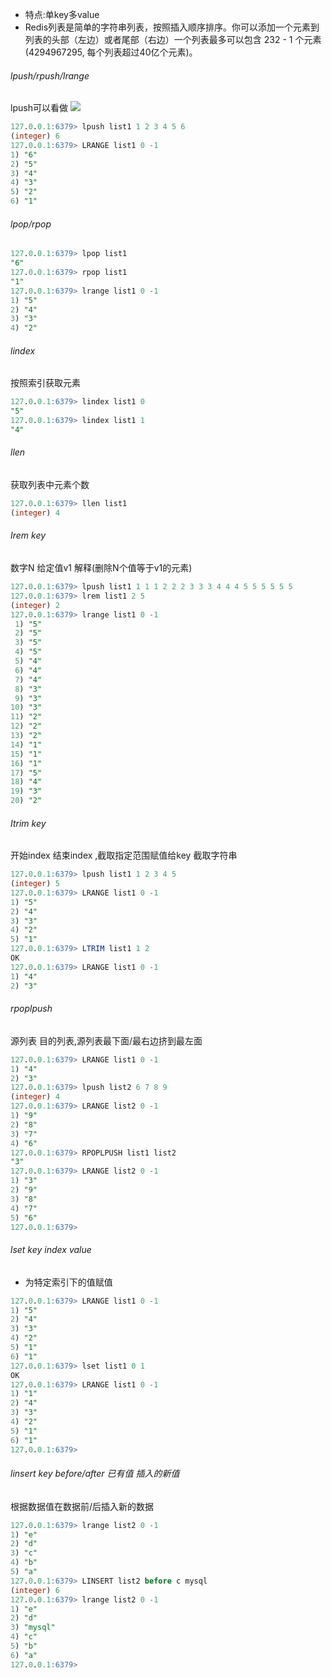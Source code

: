 + 特点:单key多value
+ Redis列表是简单的字符串列表，按照插入顺序排序。你可以添加一个元素到列表的头部（左边）或者尾部（右边）一个列表最多可以包含 232 - 1 个元素 (4294967295, 每个列表超过40亿个元素)。
###### lpush/rpush/lrange
lpush可以看做
![](lpush.canvas)

```sql
127.0.0.1:6379> lpush list1 1 2 3 4 5 6
(integer) 6
127.0.0.1:6379> LRANGE list1 0 -1
1) "6"
2) "5"
3) "4"
4) "3"
5) "2"
6) "1"
```
###### lpop/rpop
```sql
127.0.0.1:6379> lpop list1
"6"
127.0.0.1:6379> rpop list1
"1"
127.0.0.1:6379> lrange list1 0 -1
1) "5"
2) "4"
3) "3"
4) "2"
```
###### lindex
按照索引获取元素
```sql
127.0.0.1:6379> lindex list1 0
"5"
127.0.0.1:6379> lindex list1 1
"4"
```
###### llen
获取列表中元素个数
```sql
127.0.0.1:6379> llen list1
(integer) 4
```
###### Irem key
数字N 给定值v1 解释(删除N个值等于v1的元素)
```sql
127.0.0.1:6379> lpush list1 1 1 1 2 2 2 3 3 3 4 4 4 5 5 5 5 5 5 
127.0.0.1:6379> lrem list1 2 5
(integer) 2
127.0.0.1:6379> lrange list1 0 -1
 1) "5"
 2) "5"
 3) "5"
 4) "5"
 5) "4"
 6) "4"
 7) "4"
 8) "3"
 9) "3"
10) "3"
11) "2"
12) "2"
13) "2"
14) "1"
15) "1"
16) "1"
17) "5"
18) "4"
19) "3"
20) "2"
```
###### Itrim key
开始index 结束index ,截取指定范围赋值给key
截取字符串
```sql
127.0.0.1:6379> lpush list1 1 2 3 4 5
(integer) 5
127.0.0.1:6379> LRANGE list1 0 -1
1) "5"
2) "4"
3) "3"
4) "2"
5) "1"
127.0.0.1:6379> LTRIM list1 1 2
OK
127.0.0.1:6379> LRANGE list1 0 -1
1) "4"
2) "3"
```
###### rpoplpush 
源列表 目的列表,源列表最下面/最右边挤到最左面
```sql
127.0.0.1:6379> LRANGE list1 0 -1
1) "4"
2) "3"
127.0.0.1:6379> lpush list2 6 7 8 9
(integer) 4
127.0.0.1:6379> LRANGE list2 0 -1
1) "9"
2) "8"
3) "7"
4) "6"
127.0.0.1:6379> RPOPLPUSH list1 list2
"3"
127.0.0.1:6379> LRANGE list2 0 -1
1) "3"
2) "9"
3) "8"
4) "7"
5) "6"
127.0.0.1:6379> 
```
###### lset key index value
+ 为特定索引下的值赋值
```sql
127.0.0.1:6379> LRANGE list1 0 -1
1) "5"
2) "4"
3) "3"
4) "2"
5) "1"
6) "1"
127.0.0.1:6379> lset list1 0 1
OK
127.0.0.1:6379> LRANGE list1 0 -1
1) "1"
2) "4"
3) "3"
4) "2"
5) "1"
6) "1"
127.0.0.1:6379> 
```
###### linsert key before/after 已有值 插入的新值
根据数据值在数据前/后插入新的数据
```sql
127.0.0.1:6379> lrange list2 0 -1
1) "e"
2) "d"
3) "c"
4) "b"
5) "a"
127.0.0.1:6379> LINSERT list2 before c mysql
(integer) 6
127.0.0.1:6379> lrange list2 0 -1
1) "e"
2) "d"
3) "mysql"
4) "c"
5) "b"
6) "a"
127.0.0.1:6379> 
```


